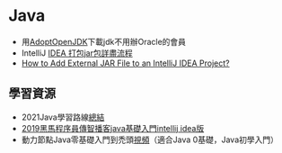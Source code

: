 # Java

- 用[AdoptOpenJDK](https://adoptopenjdk.net/)下載jdk不用辦Oracle的會員
- IntelliJ [IDEA 打包jar包詳盡流程](https://cloud.tencent.com/developer/article/1764737)
- [How to Add External JAR File to an IntelliJ IDEA Project?](https://www.geeksforgeeks.org/how-to-add-external-jar-file-to-an-intellij-idea-project/)

## 學習資源
- 2021Java學習路線[總結](https://github.com/Tyson0314/Java-learning)
- [2019黑馬程序員傳智播客java基礎入門intellij idea版](https://www.youtube.com/watch?v=qXGJ-z_-CM4&list=PLD3Xyx6ef38yAdTNXD7ntDlaarf8NEoZ4&index=125)
- 動力節點Java零基礎入門到禿頭[視頻](https://www.bilibili.com/video/BV1Rx411876f?p=696)（適合Java 0基礎，Java初學入門）
